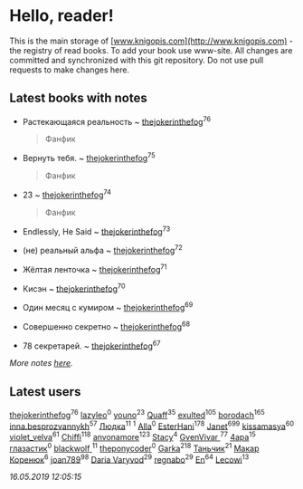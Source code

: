 # Hello, reader!
This is the main storage of [www.knigopis.com](http://www.knigopis.com) - the registry of read books.
To add your book use www-site. All changes are committed and synchronized with this git repository.
Do not use pull requests to make changes here.


## Latest books with notes
* Растекающаяся реальность ~ [thejokerinthefog](users/317/317244423-vkontakte)<sup>76</sup>
    > Фанфик

* Вернуть тебя. ~ [thejokerinthefog](users/317/317244423-vkontakte)<sup>75</sup>
    > Фанфик

* 23 ~ [thejokerinthefog](users/317/317244423-vkontakte)<sup>74</sup>
    > Фанфик

* Endlessly, He Said ~ [thejokerinthefog](users/317/317244423-vkontakte)<sup>73</sup>

* (не) реальный альфа ~ [thejokerinthefog](users/317/317244423-vkontakte)<sup>72</sup>

* Жёлтая ленточка ~ [thejokerinthefog](users/317/317244423-vkontakte)<sup>71</sup>

* Кисэн ~ [thejokerinthefog](users/317/317244423-vkontakte)<sup>70</sup>

* Один месяц с кумиром ~ [thejokerinthefog](users/317/317244423-vkontakte)<sup>69</sup>

* Совершенно секретно ~ [thejokerinthefog](users/317/317244423-vkontakte)<sup>68</sup>

* 78 секретарей. ~ [thejokerinthefog](users/317/317244423-vkontakte)<sup>67</sup>


_More notes [here](latest_books_with_notes.md)._


## Latest users
[thejokerinthefog](users/317/317244423-vkontakte)<sup>76</sup> 
[lazyleo](users/116/116845519572391639637-google)<sup>0</sup> 
[youno](users/302/302928912-vkontakte)<sup>23</sup> 
[Quaff](users/122/12267158-vkontakte)<sup>35</sup> 
[exulted](users/100/100599204551896265722-google)<sup>105</sup> 
[borodach](users/157/15706320-vkontakte)<sup>165</sup> 
[inna.besprozvannykh](users/733/73323849-yandex)<sup>57</sup> 
[Людка](users/111/111038749-vkontakte)<sup>11</sup> 
[](users/114/114792281744850455512-google)<sup>1</sup> 
[Alla](users/103/103352250712959229257-google)<sup>0</sup> 
[EsterHani](users/305/30558181-vkontakte)<sup>178</sup> 
[Janet](users/108/108113656204404967440-google)<sup>699</sup> 
[kissamasya](users/684/68439978-vkontakte)<sup>60</sup> 
[violet_velva](users/116/116961712580551399099-google)<sup>61</sup> 
[Chiffi](users/105/105831994080785626680-google)<sup>118</sup> 
[anvonamore](users/595/5957175-vkontakte)<sup>123</sup> 
[Stacy](users/309/30902475-vkontakte)<sup>4</sup> 
[GvenVivar ](users/158/158266434925901-facebook)<sup>77</sup> 
[4apa](users/117/117392596378069249667-google)<sup>15</sup> 
[глазастик](users/115/115257673890455357280-google)<sup>0</sup> 
[blackwolf ](users/236/236639644-vkontakte)<sup>11</sup> 
[theponycoder](users/195/195144442-vkontakte)<sup>0</sup> 
[Garka](users/115/115753719718250012620-google)<sup>218</sup> 
[Таньчик](users/209/2096581563762610-facebook)<sup>21</sup> 
[Макар Коренюк](users/126/126368737-vkontakte)<sup>6</sup> 
[joan789](users/240/2401650-vkontakte)<sup>98</sup> 
[Daria Varyvod](users/829/829893410524253-facebook)<sup>29</sup> 
[regnabo](users/870/870059322-yandex)<sup>29</sup> 
[En](users/333/333646551-vkontakte)<sup>64</sup> 
[Lecowi](users/521/521873425-vkontakte)<sup>13</sup> 


_16.05.2019 12:05:15_
